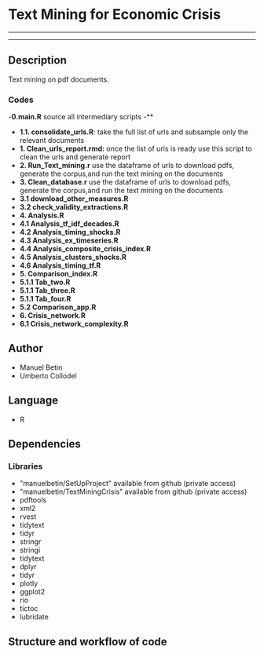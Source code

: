 #                          Text Mining for Economic Crisis

***
***

## Description

Text mining on pdf documents. 

### Codes

-**0.main.R** source all intermediary scripts
-**
- **1.1. consolidate_urls.R**: take the full list of urls and subsample only the relevant documents
- **1. Clean_urls_report.rmd:** once the list of urls is ready use this script to clean the urls and generate report
- **2. Run_Text_mining.r** use the dataframe of urls to download pdfs, generate the corpus,and run the text mining on the documents
- **3. Clean_database.r** use the dataframe of urls to download pdfs, generate the corpus,and run the text mining on the documents
- **3.1 download_other_measures.R**
- **3.2 check_validity_extractions.R**
- **4. Analysis.R**
- **4.1 Analysis_tf_idf_decades.R**
- **4.2 Analysis_timing_shocks.R**
- **4.3 Analysis_ex_timeseries.R**
- **4.4 Analysis_composite_crisis_index.R**
- **4.5 Analysis_clusters_shocks.R**
- **4.6 Analysis_timing_tf.R**
- **5. Comparison_index.R**
- **5.1.1 Tab_two.R**
- **5.1.1 Tab_three.R**
- **5.1.1 Tab_four.R**
- **5.2 Comparison_app.R**
- **6. Crisis_network.R**
- **6.1 Crisis_network_complexity.R**


## Author

- Manuel Betin
- Umberto Collodel

## Language

- R 

## Dependencies

### Libraries

- "manuelbetin/SetUpProject" available from github (private access)
- "manuelbetin/TextMiningCrisis" available from github (private access)
- pdftools 
- xml2
- rvest
- tidytext
- tidyr
- stringr
- stringi
- tidytext
- dplyr
- tidyr
- plotly
- ggplot2
- rio
- tictoc
- lubridate


## Structure and workflow of code
